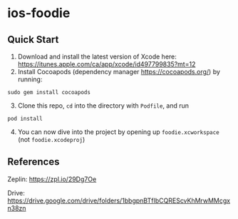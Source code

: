 # ios-foodie

## Quick Start

1. Download and install the latest version of Xcode here:  https://itunes.apple.com/ca/app/xcode/id497799835?mt=12
2. Install Cocoapods (dependency manager https://cocoapods.org/) by running:
```
sudo gem install cocoapods
```
3. Clone this repo, `cd` into the directory with `Podfile`, and run
```
pod install
```
4. You can now dive into the project by opening up `foodie.xcworkspace` (not `foodie.xcodeproj`)

## References

Zeplin: https://zpl.io/29Dg7Oe

Drive: https://drive.google.com/drive/folders/1bbgpnBTfIbCQREScvKhMrwMMcgxn38zn
